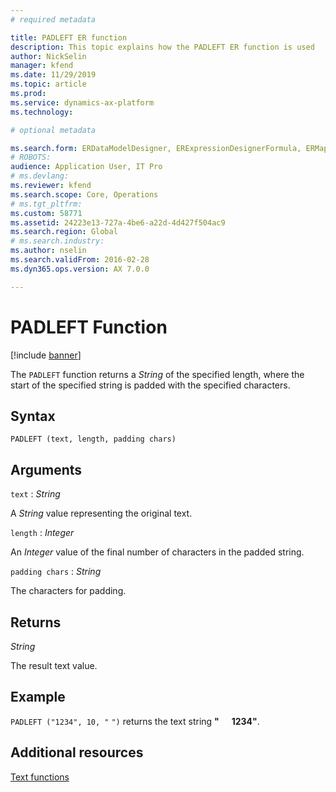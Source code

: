 ```yaml
---
# required metadata

title: PADLEFT ER function
description: This topic explains how the PADLEFT ER function is used
author: NickSelin
manager: kfend
ms.date: 11/29/2019
ms.topic: article
ms.prod: 
ms.service: dynamics-ax-platform
ms.technology: 

# optional metadata

ms.search.form: ERDataModelDesigner, ERExpressionDesignerFormula, ERMappedFormatDesigner, ERModelMappingDesigner
# ROBOTS: 
audience: Application User, IT Pro
# ms.devlang: 
ms.reviewer: kfend
ms.search.scope: Core, Operations
# ms.tgt_pltfrm: 
ms.custom: 58771
ms.assetid: 24223e13-727a-4be6-a22d-4d427f504ac9
ms.search.region: Global
# ms.search.industry: 
ms.author: nselin
ms.search.validFrom: 2016-02-28
ms.dyn365.ops.version: AX 7.0.0

---
```


# <a name="PADLEFT">PADLEFT Function</a>

[!include [banner](../includes/banner.md)]

The `PADLEFT` function returns a *String* of the specified length, where the start of the specified string is padded with the specified characters.

## Syntax

```
PADLEFT (text, length, padding chars)
```

## Arguments

`text` : *String*

A *String* value representing the original text.

`length` : *Integer*

An *Integer* value of the final number of characters in the padded string.

`padding chars` : *String*

The characters for padding.

## Returns

*String*

The result text value.

## Example

`PADLEFT ("1234", 10, "`&nbsp;`")` returns the text string **"&nbsp;&nbsp;&nbsp;&nbsp;&nbsp;&nbsp;1234"**.

## Additional resources

[Text functions](er-functions-category-text.md)
